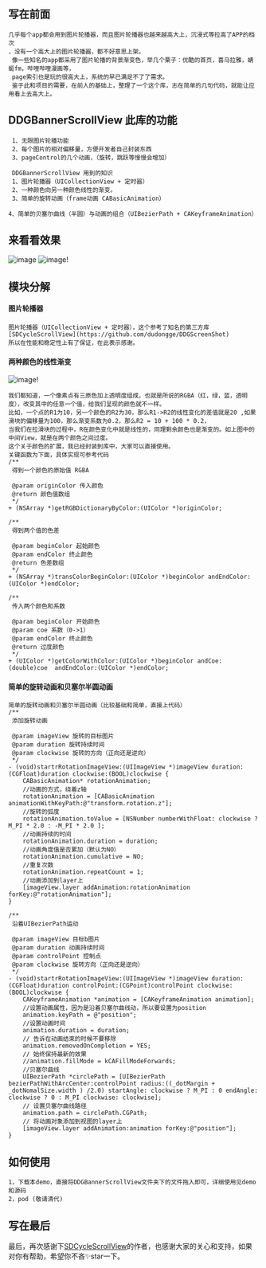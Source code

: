 ## 写在前面
```
几乎每个app都会用到图片轮播器，而且图片轮播器也越来越高大上，沉浸式等拉高了APP的档次
，没有一个高大上的图片轮播器，都不好意思上架。
 像一些知名的app都采用了图片轮播的背景渐变色，举几个栗子：优酷的首页，喜马拉雅，蜻蜓fm，哔哩哔哩漫画等，
 page索引也是玩的很高大上，系统的早已满足不了了需求。
 鉴于此和项目的需要，在前人的基础上，整理了一个这个库，志在简单的几句代码，就能让应用看上去高大上。
```
## DDGBannerScrollView 此库的功能
 
```
 1、无限图片轮播功能
 2、每个图片的相对偏移量，方便开发者自己封装东西
 3、pageControl的几个动画，（旋转，跳跃等慢慢会增加）
 
 DDGBannerScrollView 用到的知识
 1、图片轮播器（UICollectionView + 定时器）
 2、一种颜色向另一种颜色线性的渐变。
 3、简单的旋转动画（frame动画 CABasicAnimation）
 4、简单的贝塞尔曲线（半圆）与动画的组合（UIBezierPath + CAKeyframeAnimation）
```
## 来看看效果
![image](https://raw.githubusercontent.com/dudongge/DDGbannerScrollView/master/gif/page0.gif)
![image](https://raw.githubusercontent.com/dudongge/DDGbannerScrollView/master/gif/page1.gif)!


## 模块分解
####  图片轮播器
 ```
 图片轮播器（UICollectionView + 定时器），这个参考了知名的第三方库[SDCycleScrollView](https://github.com/dudongge/DDGScreenShot)
 所以在性能和稳定性上有了保证，在此表示感谢。
 ```
####  两种颜色的线性渐变
![image](https://raw.githubusercontent.com/dudongge/DDGbannerScrollView/master/gif/changeColor.gif)!
```
我们都知道，一个像素点有三原色加上透明度组成，也就是所说的RGBA（红，绿，蓝，透明度），改变其中的任意一个值，给我们呈现的颜色就不一样。
比如，一个点的R1为10，另一个颜色的R2为30，那么R1->R2的线性变化的差值就是20 ,如果滑块的偏移量为100，那么渐变系数为0.2，那么R2 = 10 + 100 * 0.2，
当我们在拉滑块的过程中，R在颜色变化中就是线性的，同理剩余颜色也是渐变的。如上图中的中间View，就是在两个颜色之间过度。
这个关于颜色的扩展，我已经封装到库中，大家可以直接使用。
关键函数为下面，具体实现可参考代码
/**
 得到一个颜色的原始值 RGBA
 
 @param originColor 传入颜色
 @return 颜色值数组
 */
+ (NSArray *)getRGBDictionaryByColor:(UIColor *)originColor;

/**
 得到两个值的色差
 
 @param beginColor 起始颜色
 @param endColor 终止颜色
 @return 色差数组
 */
+ (NSArray *)transColorBeginColor:(UIColor *)beginColor andEndColor:(UIColor *)endColor;

/**
 传入两个颜色和系数
 
 @param beginColor 开始颜色
 @param coe 系数（0->1）
 @param endColor 终止颜色
 @return 过度颜色
 */
+ (UIColor *)getColorWithColor:(UIColor *)beginColor andCoe:(double)coe  andEndColor:(UIColor *)endColor;
```
####  简单的旋转动画和贝塞尔半圆动画
```
简单的旋转动画和贝塞尔半圆动画（比较基础和简单，直接上代码）
/**
 添加旋转动画

 @param imageView 旋转的目标图片
 @param duration 旋转持续时间
 @param clockwise 旋转的方向（正向还是逆向）
 */
- (void)startrRotationImageView:(UIImageView *)imageView duration:(CGFloat)duration clockwise:(BOOL)clockwise {
    CABasicAnimation* rotationAnimation;
    //动画的方式，绕着z轴
    rotationAnimation = [CABasicAnimation animationWithKeyPath:@"transform.rotation.z"];
    //旋转的弧度
    rotationAnimation.toValue = [NSNumber numberWithFloat: clockwise ? M_PI * 2.0 : -M_PI * 2.0 ];
    //动画持续的时间
    rotationAnimation.duration = duration;
    //动画角度值是否累加（默认为NO）
    rotationAnimation.cumulative = NO;
    //重复次数
    rotationAnimation.repeatCount = 1;
    //动画添加到layer上
    [imageView.layer addAnimation:rotationAnimation forKey:@"rotationAnimation"];
}

/**
 沿着UIBezierPath运动

 @param imageView 目标b图片
 @param duration 动画持续时间
 @param controlPoint 控制点
 @param clockwise 旋转方向（正向还是逆向）
 */
- (void)startrRotationImageView:(UIImageView *)imageView duration:(CGFloat)duration controlPoint:(CGPoint)controlPoint clockwise:(BOOL)clockwise {
    CAKeyframeAnimation *animation = [CAKeyframeAnimation animation];
    //设置动画属性，因为是沿着贝塞尔曲线动，所以要设置为position
    animation.keyPath = @"position";
    //设置动画时间
    animation.duration = duration;
    // 告诉在动画结束的时候不要移除
    animation.removedOnCompletion = YES;
    // 始终保持最新的效果
    //animation.fillMode = kCAFillModeForwards;
    //贝塞尔曲线
    UIBezierPath *circlePath = [UIBezierPath bezierPathWithArcCenter:controlPoint radius:((_dotMargin + _dotNomalSize.width ) /2.0) startAngle: clockwise ? M_PI : 0 endAngle: clockwise ? 0 : M_PI clockwise: clockwise];
    // 设置贝塞尔曲线路径
    animation.path = circlePath.CGPath;
    // 将动画对象添加到视图的layer上
    [imageView.layer addAnimation:animation forKey:@"position"];
}

```
## 如何使用
```
1，下载本demo，直接将DDGBannerScrollView文件夹下的文件拖入即可，详细使用见demo和源码
2，pod (敬请清代)
```

## 写在最后
 最后，再次感谢下[SDCycleScrollView](https://github.com/dudongge/DDGScreenShot)的作者，也感谢大家的关心和支持，如果对你有帮助，希望你不吝✨star一下。

